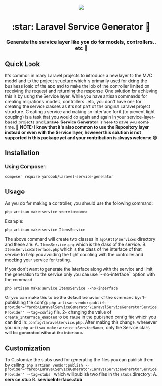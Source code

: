 <p align="center">
 <img align="center" src="https://github.com/Yarob50/LaravelServiceGenerator/blob/master/assets/logo.png" />
</p>
<h1 align="center"> :star: Laravel Service Generator 🚀</h1>

 <h3 align="center"> Generate the service layer like you do for models, controllers.. etc 🤩</h3>

## Quick Look
It's common in many Laravel projects to introduce a new layer to the MVC model and to the project structure which is primarily used for doing the business logic of the app and to make the job of the controller limited on receiving the request and returning the response. One solution for achieving this is by using the Service layer. While you have artisan commands for creating migrations, models, controllers.. etc, you don't have one for creating the service classes as it's not part of the original Laravel project structure. Creating a service and making an interface for it (to prevent tight coupling) is a task that you would do again and again in your service-layer-based projects and **Laravel Service Generator** is here to save you some time. 🥳
**NOTE: I know that it's also common to use the Repository layer instead or even with the Service layer, however this solution is not supported in this package yet and your contribution is always welcome 😄**

## Installation
### Using Composer:
```
composer require yarooob/laravel-service-generator
```

## Usage
As you do for making a controller, you should use the following command:
```
php artisan make:service <ServiceName>
```
Example:
```
php artisan make:service ItemsService
```
The above command will create two classes in `app\Http\Services` directory and these are:
A. `ItemsService.php` which is the class of the service.
B. `ItemsServiceInterface.php` which is the class of the interface of that service to help you avoiding the tight coupling with the controller and mocking your service for testing.

If you don't want to generate the Interface along with the service and limit the generation to the service only you can use `--no-interface`` option with the command.
```
php artisan make:service ItemsService --no-interface
```
Or you can make this to be the default behavior of the command by:
1- publishing the config: `php artisan vendor:publish --provider="Yarob\LaravelServiceGenerator\LaravelServiceGeneratorServiceProvider" --tag=config` file.
2- changing the value of `create_interface_enabled` to be `false` in the published config file which you can find in: `config/laravelService.php`.
After making this change, whenever you run `php artisan make:service <ServiceName>`, only the Service class will be generated without the interface.

## Customization
To Customize the stubs used for generating the files you can publish them by calling: `php artisan vendor:publish --provider="Yarob\LaravelServiceGenerator\LaravelServiceGeneratorServiceProvider" --tag=stubs ` which will publish two files in the `stubs` directory:
A. **service.stub**
B. **serviceInterface.stub**
